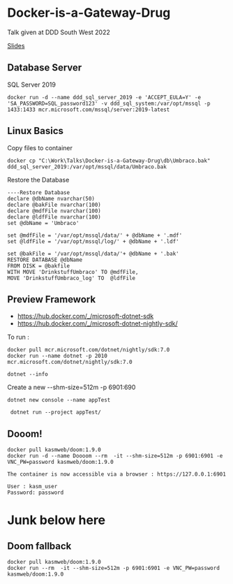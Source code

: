 # Docker-is-a-Gateway-Drug

Talk given at DDD South West 2022

[Slides](https://docs.google.com/presentation/d/1tXQhdrO5DL73pQaHMZhZ0Tq7D4RdxERoFKPQq6KGamw/edit#slide=id.g1358cb38f49_0_2)


## Database Server

SQL Server 2019

    docker run -d --name ddd_sql_server_2019 -e 'ACCEPT_EULA=Y' -e 'SA_PASSWORD=SQL_password123' -v ddd_sql_system:/var/opt/mssql -p 1433:1433 mcr.microsoft.com/mssql/server:2019-latest


## Linux Basics

Copy files to container

    docker cp "C:\Work\Talks\Docker-is-a-Gateway-Drug\db\Umbraco.bak" ddd_sql_server_2019:/var/opt/mssql/data/Umbraco.bak

Restore the Database

    ----Restore Database
    declare @dbName nvarchar(50)
    declare @bakFile nvarchar(100)
    declare @mdfFile nvarchar(100)
    declare @ldfFile nvarchar(100)
    set @dbName = 'Umbraco'

    set @mdfFile = '/var/opt/mssql/data/' + @dbName + '.mdf'
    set @ldfFile = '/var/opt/mssql/log/' + @dbName + '.ldf'

    set @bakFile = '/var/opt/mssql/data/'+ @dbName + '.bak'
    RESTORE DATABASE @dbName
    FROM DISK = @bakfile
    WITH MOVE 'DrinkstuffUmbraco' TO @mdfFile,
    MOVE 'DrinkstuffUmbraco_log' TO  @ldfFile


## Preview Framework

- https://hub.docker.com/_/microsoft-dotnet-sdk
- https://hub.docker.com/_/microsoft-dotnet-nightly-sdk/

To run : 

    docker pull mcr.microsoft.com/dotnet/nightly/sdk:7.0
    docker run --name dotnet -p 2010 mcr.microsoft.com/dotnet/nightly/sdk:7.0

    dotnet --info

Create a new  --shm-size=512m -p 6901:690

    dotnet new console --name appTest

     dotnet run --project appTest/ 

## Dooom!

    docker pull kasmweb/doom:1.9.0
    docker run -d --name Doooom --rm  -it --shm-size=512m -p 6901:6901 -e VNC_PW=password kasmweb/doom:1.9.0 

    The container is now accessible via a browser : https://127.0.0.1:6901

    User : kasm_user
    Password: password


# Junk below here

## Doom fallback

    docker pull kasmweb/doom:1.9.0
    docker run --rm  -it --shm-size=512m -p 6901:6901 -e VNC_PW=password kasmweb/doom:1.9.0
